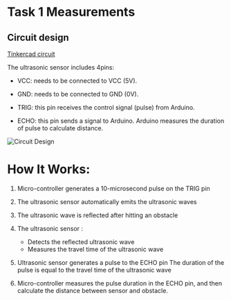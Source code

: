 # Task 1 Measurements
##  Circuit design

[Tinkercad circuit](https://www.tinkercad.com/login?next=%2Fthings%2F4TwnLUDbhPA-task-1-measure)

The ultrasonic sensor includes 4pins: 

* VCC: needs to be connected to VCC (5V). 

* GND: needs to be connected to GND (0V). 

* TRIG: this pin receives the control signal (pulse) from Arduino.  

* ECHO: this pin sends a signal to Arduino. Arduino measures the duration of pulse to calculate distance.  

![Circuit Design](https://github.com/user-attachments/assets/507352eb-700b-47e1-b45e-deefb87535ad)

 
# How It Works: 

1. Micro-controller generates a 10-microsecond pulse on the TRIG pin 

2. The ultrasonic sensor automatically emits the ultrasonic waves 

3. The ultrasonic wave is reflected after hitting an obstacle 

4. The ultrasonic sensor :
   * Detects the reflected ultrasonic wave 
   * Measures the travel time of the ultrasonic wave 

5. Ultrasonic sensor generates a pulse to the ECHO pin The duration of the pulse is equal to the travel time of the ultrasonic wave 

6. Micro-controller measures the pulse duration in the ECHO pin, and then calculate the distance between sensor and obstacle. 
